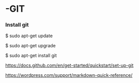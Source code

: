 # -GIT

### Install git

$ sudo apt-get update

$ sudo apt-get upgrade

$ sudo apt-get install git

https://docs.github.com/en/get-started/quickstart/set-up-git

https://wordpress.com/support/markdown-quick-reference/
